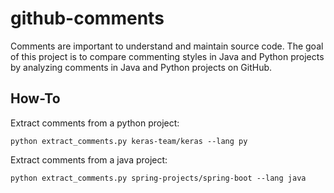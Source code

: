 # github-comments

Comments are important to understand and maintain source code. The goal of this project is to
compare commenting styles in Java and Python projects by analyzing comments in Java and Python
projects on GitHub.

## How-To

Extract comments from a python project:
```
python extract_comments.py keras-team/keras --lang py
```

Extract comments from a java project:
```
python extract_comments.py spring-projects/spring-boot --lang java
```

